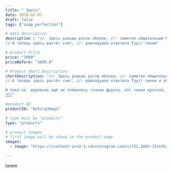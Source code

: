 ```yaml
---
title: " Здесь"
date: 2018-02-07
draft: false
tags: ["soap_perfection"]

# meta description
description : "//- Здесь раньше росли яблоки, //- заметил общительный Муми//-тролль, глядя на голые деревья.
//-А теперь здесь растёт снег, //- равнодушно ответила Туу//-тикки"

# product Price
price: "3000"
priceBefore: "3600.0"

# Product Short Description
shortDescription: "//- Здесь раньше росли яблоки, //- заметил общительный Муми//-тролль, глядя на голые деревья.
//-А теперь здесь растёт снег, //- равнодушно ответила Туу//-тикки и пошла дальше.  Туве Янсон

И пока на  деревьях ещё не появились сочные фрукты, вот такое красное, солнечное яблочко с ароматом мёда, обязательно поднимет вам настроение
🍎🍎🍎"

#product ID
productID: "Be5srqJHwq1"

# type must be "products"
type: "products"

# product Images
# first image will be shown in the product page
images:
  - image: "https://scontent-arn2-1.cdninstagram.com/v/t51.2885-15/e35/27578661_327071864471747_9020992211499614208_n.jpg?se=7&tp=1&_nc_ht=scontent-arn2-1.cdninstagram.com&_nc_cat=111&_nc_ohc=LxR1X6jme28AX9SvbjU&ccb=7-4&oh=0d7a094fc2848870bfc7af16ba12a546&oe=6083ABD6&ig_cache_key=MTcwOTU5NDA0Nzc5Nzk4ODAyMQ%3D%3D.2-ccb7-4"

---
```

lorem
